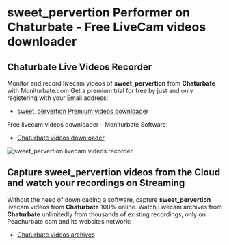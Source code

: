 # sweet_pervertion Performer on Chaturbate - Free LiveCam videos downloader

## Chaturbate Live Videos Recorder

Monitor and record livecam videos of **sweet_pervertion** from **Chaturbate** with Moniturbate.com
Get a premium trial for free by just and only registering with your Email address:
* [sweet_pervertion Premium videos downloader](https://moniturbate.com/request-demo-licence-key.html)

Free livecam videos downloader - Moniturbate Software:
* [Chaturbate videos downloader](https://moniturbate.com/moniturbate-download-software.html)

![sweet_pervertion livecam videos recorder](https://peachurnet.com/templates/moniturbate-software.png)


## Capture sweet_pervertion videos from the Cloud and watch your recordings on Streaming

Without the need of downloading a software, capture **sweet_pervertion** livecam videos from **Chaturbate** 100% online.
Watch Livecam archives from **Chaturbate** unlimitedly from thousands of existing recordings, only on Peachurbate.com and its websites network:
* [Chaturbate videos archives](https://peachurnet.com/)